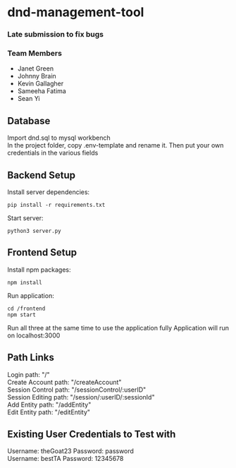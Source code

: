# dnd-management-tool

### Late submission to fix bugs

### Team Members
- Janet Green 
- Johnny Brain  
- Kevin Gallagher 
- Sameeha Fatima  
- Sean Yi 

## Database
Import dnd.sql to mysql workbench <br>
In the project folder, copy .env-template and rename it. Then put your own credentials in the various fields

## Backend Setup
Install server dependencies:
```
pip install -r requirements.txt
```

Start server:
```
python3 server.py
```

## Frontend Setup
Install npm packages:  
```
npm install
```
Run application:  
```
cd /frontend
npm start
```

Run all three at the same time to use the application fully
Application will run on localhost:3000

## Path Links
Login path: "/"<br>
Create Account path: "/createAccount"<br>
Session Control path: "/sessionControl/:userID"<br>
Session Editing path: "/session/:userID/:sessionId"<br>
Add Entity path: "/addEntity"<br>
Edit Entity path: "/editEntity"

## Existing User Credentials to Test with
Username: theGoat23 Password: password<br>
Username: bestTA Password: 12345678
